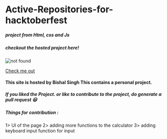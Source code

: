 # Active-Repositories-for-hacktoberfest

##### project from Html, css and Js 

##### checkout the hosted project here!
![not found](https://github.com/bishalsingh2225/bishalsingh2225.github.io/blob/master/demo_pic.jpg)

[Check me out ](https://bishalsingh2225.github.io/)


#### This site is hosted by Bishal Singh This contains a personal project.

##### If you liked the Project. or like to contribute to the project, do generate a pull request :smiley:

##### Things for contribution :
1> UI of the page
2> adding more functions to the calculator
3> adding keyboard input function for input 
